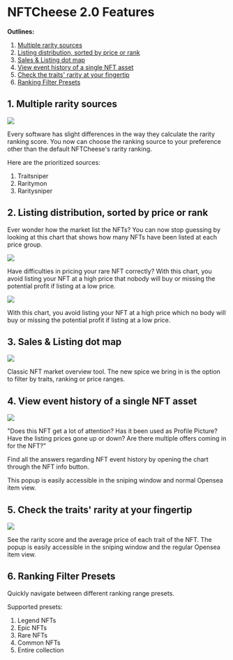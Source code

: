 # NFTCheese 2.0 Features

**Outlines:**

1. [Multiple rarity sources](nftcheese-2.0-features.md#1.-multiple-rarity-sources)
2. [Listing distribution, sorted by price or rank](nftcheese-2.0-features.md#2.-listing-distribution-sorted-by-price-or-rank)
3. [Sales & Listing dot map](nftcheese-2.0-features.md#3.-sales-and-listing-dot-map)
4. [View event history of a single NFT asset](nftcheese-2.0-features.md#4.-view-event-history-of-a-single-nft-asset)
5. [Check the traits' rarity at your fingertip](nftcheese-2.0-features.md#5.-check-the-traits-rarity-at-your-fingertip)
6. [Ranking Filter Presets](nftcheese-2.0-features.md#6.-ranking-filter-presets)

## 1. **Multiple rarity sources**

![](<../.gitbook/assets/Frame 4790.png>)

Every software has slight differences in the way they calculate the rarity ranking score. You now can choose the ranking source to your preference other than the default NFTCheese's rarity ranking.

Here are the prioritized sources:

1. Traitsniper
2. Raritymon
3. Raritysniper

## 2. Listing distribution, sorted by price or rank

Ever wonder how the market list the NFTs? You can now stop guessing by looking at this chart that shows how many NFTs have been listed at each price group.

![](<../.gitbook/assets/CleanShot 2022-04-16 at 15.49.10.jpg>)

Have difficulties in pricing your rare NFT correctly? With this chart, you avoid listing your NFT at a high price that nobody will buy or missing the potential profit if listing at a low price.

![](<../.gitbook/assets/CleanShot 2022-04-16 at 15.55.55.jpg>)

With this chart, you avoid listing your NFT at a high price which no body will buy or missing the potential profit if listing at a low price.

## 3. Sales & Listing dot map

![](<../.gitbook/assets/CleanShot 2022-04-16 at 15.59.27.jpg>)

Classic NFT market overview tool. The new spice we bring in is the option to filter by traits, ranking or price ranges.

## 4. View event history of a single NFT asset

![](<../.gitbook/assets/Frame 4782.png>)

"Does this NFT get a lot of attention? Has it been used as Profile Picture? Have the listing prices gone up or down? Are there multiple offers coming in for the NFT?"

Find all the answers regarding NFT event history by opening the chart through the NFT info button.

This popup is easily accessible in the sniping window and normal Opensea item view.

## 5. Check the traits' rarity at your fingertip

![](<../.gitbook/assets/Frame 4783.png>)

See the rarity score and the average price of each trait of the NFT. The popup is easily accessible in the sniping window and the regular Opensea item view.

## 6. Ranking Filter Presets

Quickly navigate between different ranking range presets.

Supported presets:

1. Legend NFTs
2. Epic NFTs
3. Rare NFTs
4. Common NFTs
5. Entire collection
